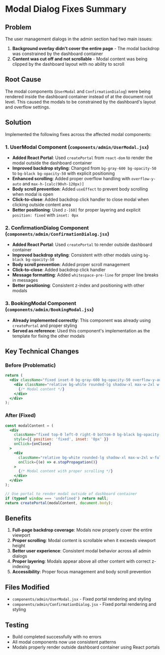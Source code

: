 # Modal Dialog Fixes Summary

## Problem
The user management dialogs in the admin section had two main issues:
1. **Background overlay didn't cover the entire page** - The modal backdrop was constrained by the dashboard container
2. **Content was cut off and not scrollable** - Modal content was being clipped by the dashboard layout with no ability to scroll

## Root Cause
The modal components (`UserModal` and `ConfirmationDialog`) were being rendered inside the dashboard container instead of at the document root level. This caused the modals to be constrained by the dashboard's layout and overflow settings.

## Solution
Implemented the following fixes across the affected modal components:

### 1. UserModal Component (`components/admin/UserModal.jsx`)
- **Added React Portal**: Used `createPortal` from `react-dom` to render the modal outside the dashboard container
- **Improved backdrop styling**: Changed from `bg-gray-600 bg-opacity-50` to `bg-black bg-opacity-50` with explicit positioning
- **Enhanced scrolling**: Added proper overflow handling with `overflow-y-auto` and `max-h-[calc(90vh-120px)]`
- **Body scroll prevention**: Added `useEffect` to prevent body scrolling when modal is open
- **Click-to-close**: Added backdrop click handler to close modal when clicking outside content area
- **Better positioning**: Used `z-[60]` for proper layering and explicit `position: fixed` with `inset: 0px`

### 2. ConfirmationDialog Component (`components/admin/ConfirmationDialog.jsx`)
- **Added React Portal**: Used `createPortal` to render outside dashboard container
- **Improved backdrop styling**: Consistent with other modals using `bg-black bg-opacity-50`
- **Body scroll prevention**: Added proper scroll management
- **Click-to-close**: Added backdrop click handler
- **Message formatting**: Added `whitespace-pre-line` for proper line breaks in messages
- **Better positioning**: Consistent z-index and positioning with other modals

### 3. BookingModal Component (`components/admin/BookingModal.jsx`)
- **Already implemented correctly**: This component was already using `createPortal` and proper styling
- **Served as reference**: Used this component's implementation as the template for fixing the other modals

## Key Technical Changes

### Before (Problematic)
```jsx
return (
  <div className="fixed inset-0 bg-gray-600 bg-opacity-50 overflow-y-auto h-full w-full z-50 flex items-center justify-center p-4">
    <div className="relative bg-white rounded-lg shadow-xl max-w-2xl w-full max-h-[90vh] overflow-hidden">
      {/* Modal content */}
    </div>
  </div>
);
```

### After (Fixed)
```jsx
const modalContent = (
  <div 
    className="fixed top-0 left-0 right-0 bottom-0 bg-black bg-opacity-50 z-[60] flex items-center justify-center p-4 overflow-y-auto"
    style={{ position: 'fixed', inset: '0px' }}
    onClick={onClose}
  >
    <div 
      className="relative bg-white rounded-lg shadow-xl max-w-2xl w-full max-h-[90vh] overflow-hidden my-8"
      onClick={(e) => e.stopPropagation()}
    >
      {/* Modal content with proper scrolling */}
    </div>
  </div>
);

// Use portal to render modal outside of dashboard container
if (typeof window === 'undefined') return null;
return createPortal(modalContent, document.body);
```

## Benefits
1. **Full-page backdrop coverage**: Modals now properly cover the entire viewport
2. **Proper scrolling**: Modal content is scrollable when it exceeds viewport height
3. **Better user experience**: Consistent modal behavior across all admin dialogs
4. **Proper layering**: Modals appear above all other content with correct z-indexing
5. **Accessibility**: Proper focus management and body scroll prevention

## Files Modified
- `components/admin/UserModal.jsx` - Fixed portal rendering and styling
- `components/admin/ConfirmationDialog.jsx` - Fixed portal rendering and styling

## Testing
- Build completed successfully with no errors
- All modal components now use consistent patterns
- Modals properly render outside dashboard container using React portals